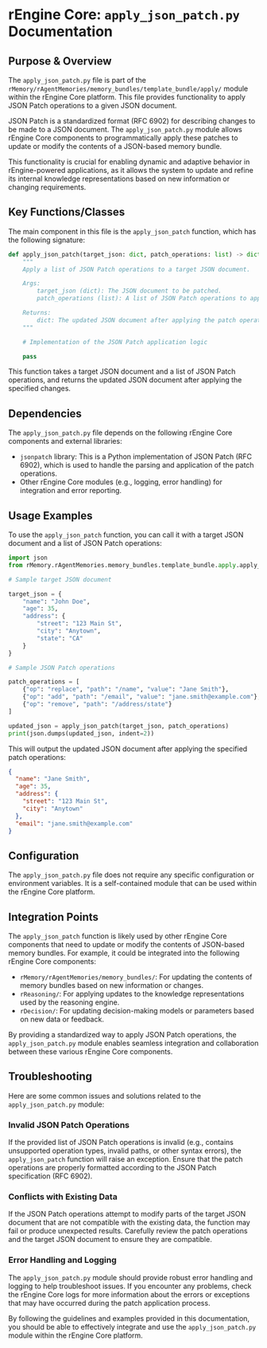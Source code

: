 # rEngine Core: `apply_json_patch.py` Documentation

## Purpose & Overview

The `apply_json_patch.py` file is part of the `rMemory/rAgentMemories/memory_bundles/template_bundle/apply/` module within the rEngine Core platform. This file provides functionality to apply JSON Patch operations to a given JSON document.

JSON Patch is a standardized format (RFC 6902) for describing changes to be made to a JSON document. The `apply_json_patch.py` module allows rEngine Core components to programmatically apply these patches to update or modify the contents of a JSON-based memory bundle.

This functionality is crucial for enabling dynamic and adaptive behavior in rEngine-powered applications, as it allows the system to update and refine its internal knowledge representations based on new information or changing requirements.

## Key Functions/Classes

The main component in this file is the `apply_json_patch` function, which has the following signature:

```python
def apply_json_patch(target_json: dict, patch_operations: list) -> dict:
    """
    Apply a list of JSON Patch operations to a target JSON document.

    Args:
        target_json (dict): The JSON document to be patched.
        patch_operations (list): A list of JSON Patch operations to apply.

    Returns:
        dict: The updated JSON document after applying the patch operations.
    """

    # Implementation of the JSON Patch application logic

    pass
```

This function takes a target JSON document and a list of JSON Patch operations, and returns the updated JSON document after applying the specified changes.

## Dependencies

The `apply_json_patch.py` file depends on the following rEngine Core components and external libraries:

- `jsonpatch` library: This is a Python implementation of JSON Patch (RFC 6902), which is used to handle the parsing and application of the patch operations.
- Other rEngine Core modules (e.g., logging, error handling) for integration and error reporting.

## Usage Examples

To use the `apply_json_patch` function, you can call it with a target JSON document and a list of JSON Patch operations:

```python
import json
from rMemory.rAgentMemories.memory_bundles.template_bundle.apply.apply_json_patch import apply_json_patch

# Sample target JSON document

target_json = {
    "name": "John Doe",
    "age": 35,
    "address": {
        "street": "123 Main St",
        "city": "Anytown",
        "state": "CA"
    }
}

# Sample JSON Patch operations

patch_operations = [
    {"op": "replace", "path": "/name", "value": "Jane Smith"},
    {"op": "add", "path": "/email", "value": "jane.smith@example.com"},
    {"op": "remove", "path": "/address/state"}
]

updated_json = apply_json_patch(target_json, patch_operations)
print(json.dumps(updated_json, indent=2))
```

This will output the updated JSON document after applying the specified patch operations:

```json
{
  "name": "Jane Smith",
  "age": 35,
  "address": {
    "street": "123 Main St",
    "city": "Anytown"
  },
  "email": "jane.smith@example.com"
}
```

## Configuration

The `apply_json_patch.py` file does not require any specific configuration or environment variables. It is a self-contained module that can be used within the rEngine Core platform.

## Integration Points

The `apply_json_patch` function is likely used by other rEngine Core components that need to update or modify the contents of JSON-based memory bundles. For example, it could be integrated into the following rEngine Core components:

- `rMemory/rAgentMemories/memory_bundles/`: For updating the contents of memory bundles based on new information or changes.
- `rReasoning/`: For applying updates to the knowledge representations used by the reasoning engine.
- `rDecision/`: For updating decision-making models or parameters based on new data or feedback.

By providing a standardized way to apply JSON Patch operations, the `apply_json_patch.py` module enables seamless integration and collaboration between these various rEngine Core components.

## Troubleshooting

Here are some common issues and solutions related to the `apply_json_patch.py` module:

### Invalid JSON Patch Operations

If the provided list of JSON Patch operations is invalid (e.g., contains unsupported operation types, invalid paths, or other syntax errors), the `apply_json_patch` function will raise an exception. Ensure that the patch operations are properly formatted according to the JSON Patch specification (RFC 6902).

### Conflicts with Existing Data

If the JSON Patch operations attempt to modify parts of the target JSON document that are not compatible with the existing data, the function may fail or produce unexpected results. Carefully review the patch operations and the target JSON document to ensure they are compatible.

### Error Handling and Logging

The `apply_json_patch.py` module should provide robust error handling and logging to help troubleshoot issues. If you encounter any problems, check the rEngine Core logs for more information about the errors or exceptions that may have occurred during the patch application process.

By following the guidelines and examples provided in this documentation, you should be able to effectively integrate and use the `apply_json_patch.py` module within the rEngine Core platform.
